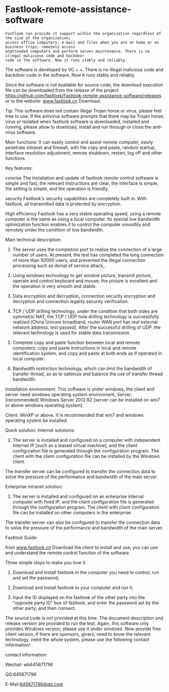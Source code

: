 # Fastlook-remote-assistance-software
    Fastlook can provide it support within the organization regardless of the size of the organization; 
    access office computers, e-mail and files when you are at home or on business trips; remotely access 
    unattended computers and perform server maintenance. There is no illegal malicious code and backdoor 
    code in the software. Now it runs stably and reliably.
  
The software is developed by VC + +. There is no illegal malicious code and backdoor code in the software. Now it runs stably and reliably.

Since the software is not available for source code, the download execution file can be downloaded from the release of the project https://github.com/fastlook/Fastlook-remote-assistance-software/releases or to the website: www.fastlook.cn Download.

Tip: This software does not contain illegal Trojan horse or virus, please feel free to use. If the antivirus software prompts that there may be Trojan horse, virus or isolated when fastlook software is downloaded, installed and running, please allow to download, install and run through or close the anti-virus software.
        
Main functions:
It can easily control and assist remote computer, easily penetrate intranet and firewall, with file copy and paste, random startup, interface resolution adjustment, remote shutdown, restart, log off and other functions.

Key features:

concise
The installation and update of fastlook remote control software is simple and fast, the relevant instructions are clear, the interface is simple, the setting is simple, and the operation is friendly.

security
Fastlook's security capabilities are completely built in. With fastlook, all transmitted data is protected by encryption.

High efficiency
Fastlook has a very stable operating speed, using a remote computer is the same as using a local computer. Its special low bandwidth optimization function enables it to control the computer smoothly and remotely under the condition of low bandwidth.

Main technical description:

1. The server uses the completion port to realize the connection of a large number of users. At present, the test has completed the long connection of more than 50000 users, and prevented the illegal connection processing such as denial of service attack,.

2. Using windows technology to get window picture, transmit picture, operate and control keyboard and mouse; the picture is excellent and the operation is very smooth and stable.

3. Data encryption and decryption, connection security encryption and decryption and connection legality security verification.

4. TCP / UDP drilling technology, under the condition that both sides are symmetric NAT, the TCP / UDP hole drilling technology is successfully realized [China Unicom broadband, router WAN port has real external network address, test passed]. After the successful drilling of UDP, the relevant technology is used for stable data transmission.

5. Complete copy and paste function between local and remote computers: copy and paste instructions in local and remote identification system, and copy and paste at both ends as if operated in local computer.

6. Bandwidth restriction technology, which can limit the bandwidth of transfer thread, so as to optimize and balance the use of transfer thread bandwidth.

Installation environment:
This software is under windows, the client and server need windows operating system environment,
Server: [recommended] Windows Server 2012 R2 [server can be installed on win7 or above windows operating system]

Client: WinXP or above. It is recommended that win7 and windows operating system be installed.

Quick solution:
Internet solutions:

1. The server is installed and configured on a computer with independent Internet IP [such as a leased virtual machine], and the client configuration file is generated through the configuration program. The client with the client configuration file can be installed by the Windows client.

The transfer server can be configured to transfer the connection data to solve the pressure of the performance and bandwidth of the main server.

Enterprise intranet solution:
1. The server is installed and configured on an enterprise internal computer with fixed IP, and the client configuration file is generated through the configuration program. The client with client configuration file can be installed on other computers in the enterprise.

The transfer server can also be configured to transfer the connection data to solve the pressure of the performance and bandwidth of the main server.

Fastlook Guide:

from www.fastlook.cn Download the client to install and use, you can use and understand the remote control function of the software.

Three simple steps to make you love it.

1. Download and install fastlook in the computer you need to control, run and set the password;

2. Download and install fastlook to your computer and run it;

3. Input the ID displayed on the fastlook of the other party into the "opposite party ID" box of fastlook, and enter the password set by the other party, and then connect.

The source code is not provided at this time. The document description and release version are provided to run the test.
Again, this software only provides Windows version, please use it under windows.
Now provide free client version, if there are sponsors, givers, need to know the relevant technology, need the whole system, please use the following contact information!

contact information:

Wechat: wb645671796

QQ:645671796

E-Mail:645671796@qq.com
